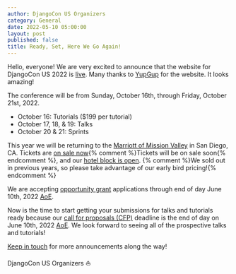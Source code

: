 ```yaml
---
author: DjangoCon US Organizers
category: General
date: 2022-05-10 05:00:00
layout: post
published: false
title: Ready, Set, Here We Go Again!
---
```


Hello, everyone!
We are very excited to announce that the website for DjangoCon US 2022 is [live](https://2022.djangocon.us).
Many thanks to [YupGup](http://yupgup.com/) for the website.
It looks amazing!

The conference will be from Sunday, October 16th, through Friday, October 21st, 2022.

- October 16: Tutorials ($199 per tutorial)
- October 17, 18, &amp; 19: Talks
- October 20 &amp; 21: Sprints

This year we will be returning to the [Marriott of Mission Valley](https://2022.djangocon.us/venue/) in San Diego, CA.
Tickets are [on sale now](https://ti.to/defna/djangocon-us-2022){% comment %}Tickets will be on sale soon{% endcomment %}, and our [hotel block is open](https://www.marriott.com/events/start.mi?id=1642551494496&key=GRP).
{% comment %}We sold out in previous years, so please take advantage of our early bird pricing!{% endcomment %}

We are accepting [opportunity grant](https://2022.djangocon.us/opportunity-grants/) applications through end of day June 10th, 2022 [AoE](https://time.is/compare/0000_10_June_2022_in_Anywhere_on_Earth).

Now is the time to start getting your submissions for talks and tutorials ready because our [call for proposals (CFP)](https://2022.djangocon.us/speaking/) deadline is the end of day on June 10th, 2022 [AoE](https://time.is/compare/0000_10_June_2022_in_Anywhere_on_Earth).
We look forward to seeing all of the prospective talks and tutorials!

[Keep in touch](https://twitter.com/djangocon) for more announcements along the way!

DjangoCon US Organizers :sailboat:
